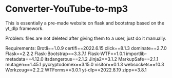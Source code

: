 # Converter-YouTube-to-mp3
This is essentially a pre-made website on flask and bootstrap based on the yt_dlp framework.

Problem: files are not deleted after giving them to a user, just do it manually.

Requirements:
Brotli==1.0.9
certifi==2022.6.15
click==8.1.3
dominate==2.7.0
Flask==2.2.2
Flask-Bootstrap==3.3.7.1
Flask-WTF==1.0.1
importlib-metadata==4.12.0
itsdangerous==2.1.2
Jinja2==3.1.2
MarkupSafe==2.1.1
mutagen==1.45.1
pycryptodomex==3.15.0
visitor==0.1.3
websockets==10.3
Werkzeug==2.2.2
WTForms==3.0.1
yt-dlp==2022.8.19
zipp==3.8.1

